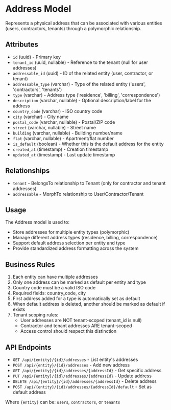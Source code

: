 # Address Model

Represents a physical address that can be associated with various entities (users, contractors, tenants) through a polymorphic relationship.

## Attributes

- `id` (uuid) - Primary key
- `tenant_id` (uuid, nullable) - Reference to the tenant (null for user addresses)
- `addressable_id` (uuid) - ID of the related entity (user, contractor, or tenant)
- `addressable_type` (varchar) - Type of the related entity ('users', 'contractors', 'tenants')
- `type` (varchar) - Address type ('residence', 'billing', 'correspondence')
- `description` (varchar, nullable) - Optional description/label for the address
- `country_code` (varchar) - ISO country code
- `city` (varchar) - City name
- `postal_code` (varchar, nullable) - Postal/ZIP code
- `street` (varchar, nullable) - Street name
- `building` (varchar, nullable) - Building number/name
- `flat` (varchar, nullable) - Apartment/flat number
- `is_default` (boolean) - Whether this is the default address for the entity
- `created_at` (timestamp) - Creation timestamp
- `updated_at` (timestamp) - Last update timestamp

## Relationships

- `tenant` - BelongsTo relationship to Tenant (only for contractor and tenant addresses)
- `addressable` - MorphTo relationship to User/Contractor/Tenant

## Usage

The Address model is used to:
- Store addresses for multiple entity types (polymorphic)
- Manage different address types (residence, billing, correspondence)
- Support default address selection per entity and type
- Provide standardized address formatting across the system

## Business Rules

1. Each entity can have multiple addresses
2. Only one address can be marked as default per entity and type
3. Country code must be a valid ISO code
4. Required fields: country_code, city
5. First address added for a type is automatically set as default
6. When default address is deleted, another should be marked as default if exists
7. Tenant scoping rules:
   - User addresses are NOT tenant-scoped (tenant_id is null)
   - Contractor and tenant addresses ARE tenant-scoped
   - Access control should respect this distinction

## API Endpoints

- `GET /api/{entity}/{id}/addresses` - List entity's addresses
- `POST /api/{entity}/{id}/addresses` - Add new address
- `GET /api/{entity}/{id}/addresses/{addressId}` - Get specific address
- `PUT /api/{entity}/{id}/addresses/{addressId}` - Update address
- `DELETE /api/{entity}/{id}/addresses/{addressId}` - Delete address
- `POST /api/{entity}/{id}/addresses/{addressId}/default` - Set as default address

Where `{entity}` can be: `users`, `contractors`, or `tenants` 
